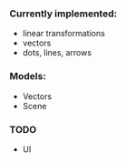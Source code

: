 ### Currently implemented:

- linear transformations
- vectors
- dots, lines, arrows

### Models:

- Vectors
- Scene

### TODO

- UI